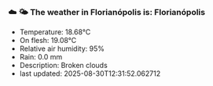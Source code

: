 ### ☁️ 🌤️  The weather in Florianópolis is: Florianópolis

- Temperature: 18.68°C
- On flesh: 19.08°C
- Relative air humidity: 95%
- Rain: 0.0 mm
- Description: Broken clouds
- last updated: 2025-08-30T12:31:52.062712
